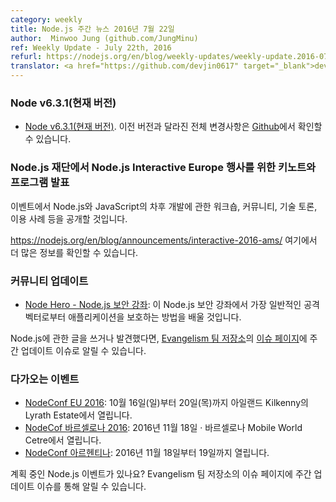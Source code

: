 ```yaml
---
category: weekly
title: Node.js 주간 뉴스 2016년 7월 22일
author:  Minwoo Jung (github.com/JungMinu)
ref: Weekly Update - July 22th, 2016
refurl: https://nodejs.org/en/blog/weekly-updates/weekly-update.2016-07-22/
translator: <a href="https://github.com/devjin0617" target="_blank">devjin0617</a>
---
```


<!--
### Node v6.3.1 (Current)
-->

### Node v6.3.1(현재 버전)

<!--
* [Node v6.3.1 (Current)](https://nodejs.org/en/blog/release/v6.3.1/). Complete changelog from previous releases can be found [on GitHub](https://github.com/nodejs/node/blob/master/CHANGELOG.md).
-->

* [Node v6.3.1(현재 버전)](https://nodejs.org/en/blog/release/v6.3.1/). 이전 버전과 달라진 전체 변경사항은 [Github](https://github.com/nodejs/node/blob/master/CHANGELOG.md)에서 확인할 수 있습니다.

<!--
### Node.js Foundation Announces Keynotes and Programming for Node.js Interactive Europe
-->

### Node.js 재단에서 Node.js Interactive Europe 행사를 위한 키노트와 프로그램 발표

<!--
Event will showcase workshops, community and technical talks, and use cases that will inform the future development of Node.js and JavaScript.
-->

이벤트에서 Node.js와 JavaScript의 차후 개발에 관한 워크숍, 커뮤니티, 기술 토론, 이용 사례 등을 공개할 것입니다.

<!--
See https://nodejs.org/en/blog/announcements/interactive-2016-ams/ for more information.
-->

<https://nodejs.org/en/blog/announcements/interactive-2016-ams/> 여기에서 더 많은 정보를 확인할 수 있습니다.

<!--
### Community Updates
-->

### 커뮤니티 업데이트

<!--
* [Node Hero - Node.js Security Tutorial](https://blog.risingstack.com/node-hero-node-js-security-tutorial/): In this Node.js security tutorial, you are going to learn how to defend your applications against the most common attack vectors.
-->

* [Node Hero - Node.js 보안 강좌](https://blog.risingstack.com/node-hero-node-js-security-tutorial/): 이 Node.js 보안 강좌에서 가장 일반적인 공격 벡터로부터 애플리케이션을 보호하는 방법을 배울 것입니다.

<!--
If you have spotted or written something about Node.js, do come over to our [Evangelism team repo](https://github.com/nodejs/evangelism) and suggest it on the [Issues page](https://github.com/nodejs/evangelism/issues), specifically the Weekly Updates issue.
-->

Node.js에 관한 글을 쓰거나 발견했다면, [Evangelism 팀 저장소](https://github.com/nodejs/evangelism)의 [이슈 페이지](https://github.com/nodejs/evangelism/issues)에 주간 업데이트 이슈로 알릴 수 있습니다.

<!--
### Upcoming Events
-->

### 다가오는 이벤트

<!--
* [NodeConf EU 2016](http://www.nodeconf.eu/): Sunday 16th - Thursday 20th October, Lyrath Estate Kilkenny
* [NodeConf Barcelona 2016](http://barcelona.nodeconf.com/): 18th November 2016 · Barcelona Mobile World Centre
* [NodeConf Argentina](https://2016.nodeconf.com.ar): 18 - 19 November, 2016
-->

* [NodeConf EU 2016](http://www.nodeconf.eu/): 10월 16일(일)부터 20일(목)까지 아일랜드 Kilkenny의 Lyrath Estate에서 열립니다.
* [NodeCof 바르셀로나 2016](http://barcelona.nodeconf.com/): 2016년 11월 18일 · 바르셀로나 Mobile World Cetre에서 열립니다.
* [NodeConf 아르헨티나](https://2016.nodeconf.com.ar): 2016년 11월 18일부터 19일까지 열립니다.

<!--
Have an event about Node.js coming up? You can put your events here through the [Evangelism team repo](https://github.com/nodejs/evangelism) and announce it in the [Issues page](https://github.com/nodejs/evangelism/issues), specifically the Weekly Updates issue.
-->

계획 중인 Node.js 이벤트가 있나요? Evangelism 팀 저장소의 이슈 페이지에 주간 업데이트 이슈를 통해 알릴 수 있습니다.



